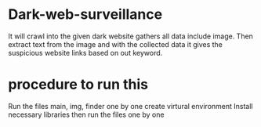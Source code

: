 # Dark-web-surveillance
It will crawl into the given dark website gathers all data include image. Then extract text from the image and with the collected data it gives the suspicious website links based on out keyword.




# procedure to run this 
Run the files main, img, finder one by one 
create virtural environment 
Install necessary libraries then run the files one by one 
